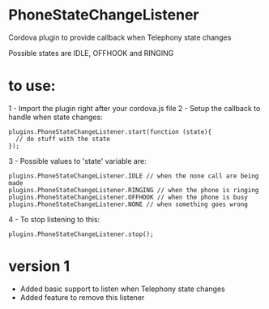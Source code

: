 PhoneStateChangeListener
========================

Cordova plugin to provide callback when Telephony state changes

Possible states are IDLE, OFFHOOK and RINGING

# to use:

1 - Import the plugin right after your cordova.js file
2 - Setup the callback to handle when state changes:
    
    plugins.PhoneStateChangeListener.start(function (state){
      // do stuff with the state
    });
    
3 - Possible values to 'state' variable are:

    plugins.PhoneStateChangeListener.IDLE // when the none call are being made
    plugins.PhoneStateChangeListener.RINGING // when the phone is ringing
    plugins.PhoneStateChangeListener.OFFHOOK // when the phone is busy
    plugins.PhoneStateChangeListener.NONE // when something goes wrong
    
4 - To stop listening to this:

    plugins.PhoneStateChangeListener.stop();
    
    
# version 1
- Added basic support to listen when Telephony state changes
- Added feature to remove this listener